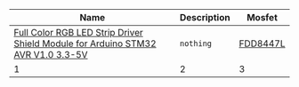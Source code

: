 
Name | Description | Mosfet
--- | --- | ---
[Full Color RGB LED Strip Driver Shield Module for Arduino STM32 AVR V1.0 3.3-5V](https://www.ebay.co.uk/itm/294651000047?mkcid=16&mkevt=1&mkrid=711-127632-2357-0&ssspo=Yv_QNsB4RWO&sssrc=2047675&ssuid=&var=593115531182&widget_ver=artemis&media=COPY) | `nothing` | [FDD8447L](https://www.farnell.com/datasheets/695790.pdf)
1 | 2 | 3
 
 
